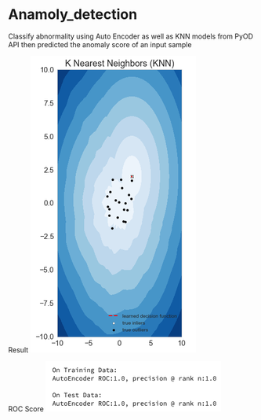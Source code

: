 # Anamoly_detection
Classify abnormality using Auto Encoder as well as KNN models from PyOD API then predicted the anomaly score of an input sample

Result
![alt text](https://github.com/hyestt/Anamoly_detection/blob/master/KNN.png)

ROC Score 
![alt text](https://github.com/hyestt/Anamoly_detection/blob/master/ROC.png)
